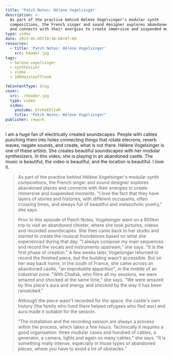 ```yaml
---
title: 'Patch Notes: Hélène Vogelsinger'
description: >-
  As part of the practice behind Hélène Vogelsinger's modular synth
  compositions, the French singer and sound designer explores abandoned places
  and connects with their energies to create immersive and suspended moments.
type: video
date: 2023-05-05T19:38:04+07:00
resources:
  - title: 'Patch Notes: Hélène Vogelsinger'
    src: header.jpg
tags:
  - helene-vogelsinger
  - synthesizer
  - video
  - 100daystooffload

fmContentType: blog
cover:
  src: ./header.jpg
  type: video
  video:
    youtube: kYxheEGl2oM
    title: "Patch Notes: Hélène Vogelsinger"
publisher: rework
---
```


I am a huge fan of electrically created soundscapes. People with cables punching them into holes connecting things that rotate elecrons, reverb waves, negate sounds, and create, what is not there. Hélène Vogelsinger is one of these artists. She creates beautiful soundscapes with her modular synthesizers. In this video, she is playing in an abandoned castle. The music is beautiful, the video is beautiful, and the location is beautiful. I love it.

> As part of the practice behind Hélène Vogelsinger's modular synth compositions, the French singer and sound designer explores abandoned places and connects with their energies to create immersive and suspended moments. "I love the fact that they have layers of stories and histories, with different occupants, often crossing times, and always full of beautiful and melancholic poetry," she says.
>
> Prior to this episode of Patch Notes, Vogelsinger went on a 800km trip to visit an abandoned cloister, where she took pictures, videos and recorded soundscapes. She then came back to her studio and started to create the musical foundations based on what she experienced during that day. "I always compose my main sequences and record the vocals and instruments upstream," she says. "It is the first phase of creation."
> A few weeks later, Vogelsinger returned to record the finished piece, but the building wasn't accessible. But on her way back home, in the south of France, she came across an abandoned castle, "an improbable apparition", in the middle of an industrial zone. "With Chalisk, who films all my sessions, we were amazed and shocked at the same time," she says. "We were amazed by this place's aura and energy and shocked by the way it has been ransacked."
>
> Although the piece wasn't recorded for the space, the castle's own history (the family who lived there helped refugees who fled war) and aura made it suitable for the session.
>
> "The installation and the recording session are always a process within the process, which takes a few hours. Technically it requires a good organisation: three modular cases and hundred of cables, a generator, a camera, lights and again so many cables," she says. "It is something really intense, especially in those types of abandoned places, where you have to avoid a lot of obstacles."
